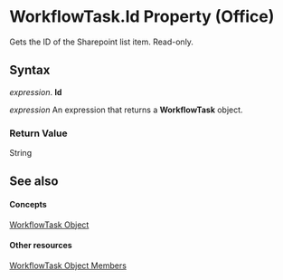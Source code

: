 
# WorkflowTask.Id Property (Office)

Gets the ID of the Sharepoint list item. Read-only.


## Syntax

 _expression_. **Id**

 _expression_ An expression that returns a **WorkflowTask** object.


### Return Value

String


## See also


#### Concepts


[WorkflowTask Object](9d17947e-f12a-2f97-7888-8d5ec9f85011.md)
#### Other resources


[WorkflowTask Object Members](035ead58-23bb-4518-2720-8862051aeb41.md)